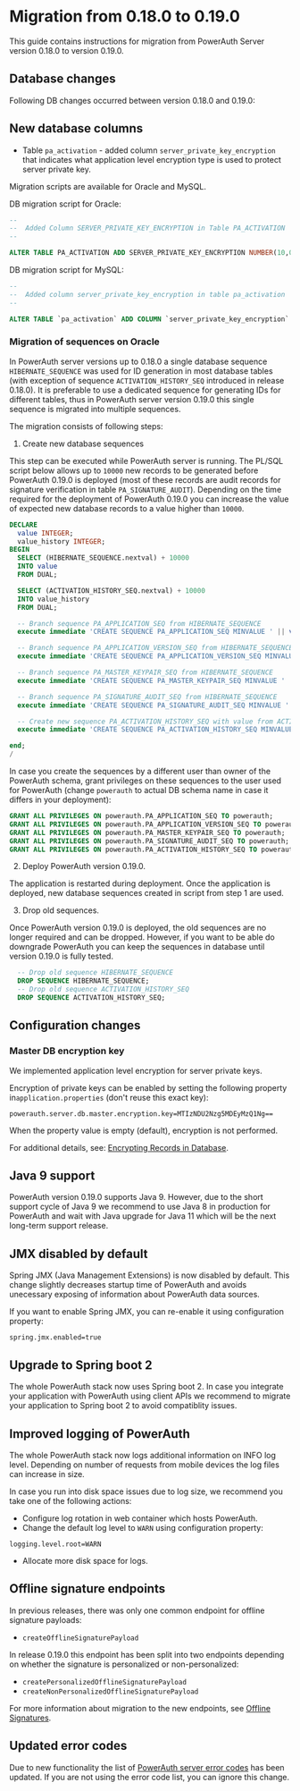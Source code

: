 # Migration from 0.18.0 to 0.19.0

This guide contains instructions for migration from PowerAuth Server version 0.18.0 to version 0.19.0.

## Database changes

Following DB changes occurred between version 0.18.0 and 0.19.0:

## New database columns

* Table `pa_activation` - added column `server_private_key_encryption` that indicates what application level encryption type is used to protect server private key.

Migration scripts are available for Oracle and MySQL.

DB migration script for Oracle:
```sql
--
--  Added Column SERVER_PRIVATE_KEY_ENCRYPTION in Table PA_ACTIVATION
--

ALTER TABLE PA_ACTIVATION ADD SERVER_PRIVATE_KEY_ENCRYPTION NUMBER(10,0) DEFAULT 0 NOT NULL;
```

DB migration script for MySQL:
```sql
--
--  Added column server_private_key_encryption in table pa_activation
--

ALTER TABLE `pa_activation` ADD COLUMN `server_private_key_encryption` INT(11) DEFAULT 0 NOT NULL;
```

### Migration of sequences on Oracle

In PowerAuth server versions up to 0.18.0 a single database sequence `HIBERNATE_SEQUENCE` was used for ID generation in most database tables (with exception of sequence `ACTIVATION_HISTORY_SEQ` introduced in release 0.18.0). It is preferable to use a dedicated sequence for generating IDs for different tables, thus in PowerAuth server version 0.19.0 this single sequence is migrated into multiple sequences.

The migration consists of following steps:

1. Create new database sequences

This step can be executed while PowerAuth server is running. The PL/SQL script below allows up to `10000` new records to be generated before PowerAuth 0.19.0 is deployed (most of these records are audit records for signature verification in table `PA_SIGNATURE_AUDIT`). Depending on the time required for the deployment of PowerAuth 0.19.0 you can increase the value of expected new database records to a value higher than `10000`.

```sql
DECLARE
  value INTEGER;
  value_history INTEGER;
BEGIN
  SELECT (HIBERNATE_SEQUENCE.nextval) + 10000
  INTO value
  FROM DUAL;

  SELECT (ACTIVATION_HISTORY_SEQ.nextval) + 10000
  INTO value_history
  FROM DUAL;

  -- Branch sequence PA_APPLICATION_SEQ from HIBERNATE_SEQUENCE
  execute immediate 'CREATE SEQUENCE PA_APPLICATION_SEQ MINVALUE ' || value || ' MAXVALUE 9999999999999999999999999999 INCREMENT BY 1 START WITH ' || value || ' CACHE 20 NOORDER NOCYCLE';

  -- Branch sequence PA_APPLICATION_VERSION_SEQ from HIBERNATE_SEQUENCE
  execute immediate 'CREATE SEQUENCE PA_APPLICATION_VERSION_SEQ MINVALUE ' || value || ' MAXVALUE 9999999999999999999999999999 INCREMENT BY 1 START WITH ' || value || ' CACHE 20 NOORDER NOCYCLE';

  -- Branch sequence PA_MASTER_KEYPAIR_SEQ from HIBERNATE_SEQUENCE
  execute immediate 'CREATE SEQUENCE PA_MASTER_KEYPAIR_SEQ MINVALUE ' || value || ' MAXVALUE 9999999999999999999999999999 INCREMENT BY 1 START WITH ' || value || ' CACHE 20 NOORDER NOCYCLE';

  -- Branch sequence PA_SIGNATURE_AUDIT_SEQ from HIBERNATE_SEQUENCE
  execute immediate 'CREATE SEQUENCE PA_SIGNATURE_AUDIT_SEQ MINVALUE ' || value || ' MAXVALUE 9999999999999999999999999999 INCREMENT BY 1 START WITH ' || value || ' CACHE 20 NOORDER NOCYCLE';

  -- Create new sequence PA_ACTIVATION_HISTORY_SEQ with value from ACTIVATION_HISTORY_SEQ
  execute immediate 'CREATE SEQUENCE PA_ACTIVATION_HISTORY_SEQ MINVALUE ' || value_history || ' MAXVALUE 9999999999999999999999999999 INCREMENT BY 1 START WITH ' || value_history || ' CACHE 20 NOORDER NOCYCLE';

end;
/
```

In case you create the sequences by a different user than owner of the PowerAuth schema, grant privileges on these sequences to the user used for PowerAuth (change `powerauth` to actual DB schema name in case it differs in your deployment):
```sql
GRANT ALL PRIVILEGES ON powerauth.PA_APPLICATION_SEQ TO powerauth;
GRANT ALL PRIVILEGES ON powerauth.PA_APPLICATION_VERSION_SEQ TO powerauth;
GRANT ALL PRIVILEGES ON powerauth.PA_MASTER_KEYPAIR_SEQ TO powerauth;
GRANT ALL PRIVILEGES ON powerauth.PA_SIGNATURE_AUDIT_SEQ TO powerauth;
GRANT ALL PRIVILEGES ON powerauth.PA_ACTIVATION_HISTORY_SEQ TO powerauth;
```

2. Deploy PowerAuth version 0.19.0.

The application is restarted during deployment. Once the application is deployed, new database sequences created in script from step 1 are used.

3. Drop old sequences.

Once PowerAuth version 0.19.0 is deployed, the old sequences are no longer required and can be dropped. However, if you want to be able do downgrade PowerAuth you can keep the sequences in database until version 0.19.0 is fully tested.

```sql
  -- Drop old sequence HIBERNATE_SEQUENCE
  DROP SEQUENCE HIBERNATE_SEQUENCE;
  -- Drop old sequence ACTIVATION_HISTORY_SEQ
  DROP SEQUENCE ACTIVATION_HISTORY_SEQ;
```

## Configuration changes

### Master DB encryption key

We implemented application level encryption for server private keys. 

Encryption of private keys can be enabled by setting the following property in`application.properties` (don't reuse this exact key):

```
powerauth.server.db.master.encryption.key=MTIzNDU2Nzg5MDEyMzQ1Ng==
```

When the property value is empty (default), encryption is not performed.

For additional details, see: [Encrypting Records in Database](./Encrypting-Records-in-Database.md).

## Java 9 support

PowerAuth version 0.19.0 supports Java 9. However, due to the short support cycle of Java 9 we recommend to use Java 8 in production for PowerAuth and wait with Java upgrade for Java 11 which will be the next long-term support release.

## JMX disabled by default

Spring JMX (Java Management Extensions) is now disabled by default. This change slightly decreases startup time of PowerAuth and avoids unecessary exposing of information about PowerAuth data sources. 

If you want to enable Spring JMX, you can re-enable it using configuration property:

```properties
spring.jmx.enabled=true
```

## Upgrade to Spring boot 2

The whole PowerAuth stack now uses Spring boot 2. In case you integrate your application with PowerAuth using client APIs we recommend to migrate your application to Spring boot 2 to avoid compatiblity issues.

## Improved logging of PowerAuth

The whole PowerAuth stack now logs additional information on INFO log level. Depending on number of requests from mobile devices the log files can increase in size. 

In case you run into disk space issues due to log size, we recommend you take one of the following actions:
* Configure log rotation in web container which hosts PowerAuth.
* Change the default log level to `WARN` using configuration property:
```properties
logging.level.root=WARN
```
* Allocate more disk space for logs.

## Offline signature endpoints

In previous releases, there was only one common endpoint for offline signature payloads: 
* `createOfflineSignaturePayload`

In release 0.19.0 this endpoint has been split into two endpoints depending on whether the signature is personalized or non-personalized:
* `createPersonalizedOfflineSignaturePayload`
* `createNonPersonalizedOfflineSignaturePayload` 

For more information about migration to the new endpoints, see [Offline Signatures](./Offline-Signatures.md).

## Updated error codes

Due to new functionality the list of [PowerAuth server error codes](./Server-Error-Codes.md) has been updated. If you are not using the error code list, you can ignore this change.